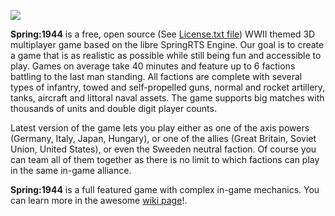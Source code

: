 ![](https://raw.githubusercontent.com/wiki/spring1944/spring1944/images/header.png)

**Spring:1944** is a free, open source (See [License.txt file](docs/License.txt)) WWII themed 3D multiplayer game based on the libre SpringRTS Engine. Our goal is to create a game that is as realistic as possible while still being fun and accessible to play. Games on average take 40 minutes and feature up to 6 factions battling to the last man standing. All factions are complete with several types of infantry, towed and self-propelled guns, normal and rocket artillery, tanks, aircraft and littoral naval assets. The game supports big matches with thousands of units and double digit player counts.

Latest version of the game lets you play either as one of the axis powers (Germany, Italy, Japan, Hungary), or one of the allies (Great Britain, Soviet Union, United States), or even the Sweeden neutral faction. Of course you can team all of them together as there is no limit to which factions can play in the same in-game alliance.

**Spring:1944** is a full featured game with complex in-game mechanics. You can learn more in the awesome [wiki page](https://github.com/spring1944/spring1944/wiki)!.
